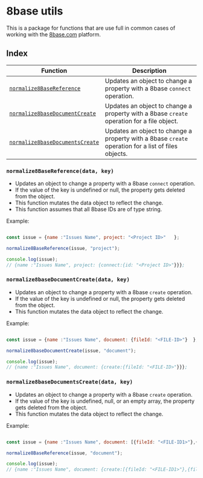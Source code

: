 # 8base utils

This is a package for functions that are use full in common cases of working with the [8base.com](https://www.8base.com) platform.


## Index

| Function   | Description   | 
| ------ | ------ | 
| [`normalize8BaseReference`](#normalize8BaseReference) | Updates an object to change a property with a 8base `connect` operation. | 
| [`normalize8baseDocumentCreate`](#normalize8baseDocumentCreate) | Updates an object to change a property with a 8base `create` operation for a file object. | 
| [`normalize8baseDocumentsCreate`](#normalize8baseDocumentsCreate) | Updates an object to change a property with a 8base `create` operation for a list of files objects. | 


### `normalize8BaseReference(data, key)`

- Updates an object to change a property with a 8base `connect` operation.
- If the value of the key is undefined or null, the property gets deleted from the object.
- This function mutates the data object to reflect the change.
- This function assumes that all 8base IDs are of type string.

Example:


```javascript

const issue = {name :"Issues Name", project: "<Project ID>"   };

normalize8BaseReference(issue, "project");

console.log(issue);
// {name :"Issues Name", project: {connect:{id: "<Project ID>"}}};

``` 


### `normalize8baseDocumentCreate(data, key)`

- Updates an object to change a property with a 8base `create` operation.
- If the value of the key is undefined or null, the property gets deleted from the object.
- This function mutates the data object to reflect the change.

Example:


```javascript

const issue = {name :"Issues Name", document: {fileId: "<FILE-ID>"}  };

normalize8baseDocumentCreate(issue, "document");

console.log(issue);
// {name :"Issues Name", document: {create:{fileId: "<FILE-ID>"}}};

``` 



### `normalize8baseDocumentsCreate(data, key)`

- Updates an object to change a property with a 8base `create` operation.
- If the value of the key is undefined, null, or an empty array, the property gets deleted from the object.
- This function mutates the data object to reflect the change.

Example:


```javascript

const issue = {name :"Issues Name", document: [{fileId: "<FILE-ID1>"},{fileId: "<FILE-ID2>"}]  };

normalize8BaseReference(issue, "document");

console.log(issue);
// {name :"Issues Name", document: {create:[{fileId: "<FILE-ID1>"},{fileId: "<FILE-ID2>"}]}};

``` 
